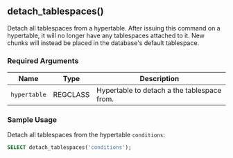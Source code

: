 ## detach_tablespaces() 

Detach all tablespaces from a hypertable. After issuing this command
on a hypertable, it will no longer have any tablespaces attached to
it. New chunks will instead be placed in the database's default
tablespace.

### Required Arguments

|Name|Type|Description|
|---|---|---|
| `hypertable` | REGCLASS | Hypertable to detach a the tablespace from.|

### Sample Usage 

Detach all tablespaces from the hypertable `conditions`:

```sql
SELECT detach_tablespaces('conditions');
```